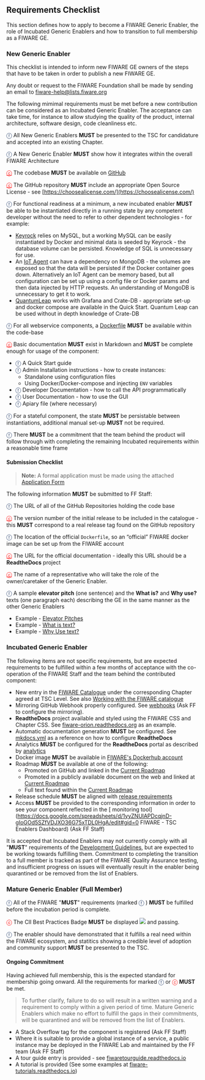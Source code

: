 ## Requirements Checklist

This section defines how to apply to become a FIWARE Generic Enabler, the role
of Incubated Generic Enablers and how to transition to full membership as a
FIWARE GE.

### New Generic Enabler

This checklist is intended to inform new FIWARE GE owners of the steps that have
to be taken in order to publish a new FIWARE GE.

Any doubt or request to the FIWARE Foundation shall be made by sending an email
to [fiware-help@lists.fiware.org](mailto:fiware-help@lists.fiware.org)

The following mimimal requirements must be met before a new contribution can be
considered as an Incubated Generic Enabler. The acceptance can take time, for
instance to allow studying the quality of the product, internal architecture,
software design, code cleanliness etc.

<span style="color:#233c68;">&#x24D5;</span> All New Generic Enablers **MUST**
be presented to the TSC for candidature and accepted into an existing Chapter.

<span style="color:#233c68;">&#x24D5;</span> A New Generic Enabler **MUST** show
how it integrates within the overall FIWARE Architecture

<a style="color:red!important" href="https://bestpractices.coreinfrastructure.org/en/projects/1#repo_public">&#x24D2;</a>
The codebase **MUST** be available on [GitHub](https://github.com)

<a style="color:red!important" href="https://bestpractices.coreinfrastructure.org/en/projects/1#floss_license">&#x24D2;</a>
The GitHub repository **MUST** include an appropriate Open Source License - see
[https://choosealicense.com/](https://choosealicense.com/)

<span style="color:#233c68;">&#x24D5;</span> For functional readiness at a
minimum, a new incubated enabler **MUST** be able to be instantiated directly in
a running state by any competent developer without the need to refer to other
dependent technologies - for example:

-   [Keyrock](https://fiware-idm.readthedocs.io/en/latest/) relies on MySQL, but
    a working MySQL can be easily instantiated by Docker and minimal data is
    seeded by Keyrock - the database volume can be persisted. Knowledge of SQL
    is unnecessary for use.
-   An [IoT Agent](https://iotagent-node-lib.readthedocs.io/) can have a
    dependency on MongoDB - the volumes are exposed so that the data will be
    persisted if the Docker container goes down. Alternatively an IoT Agent can
    be memory based, but all configuration can be set up using a config file or
    Docker params and then data injected by HTTP requests. An understanding of
    MongoDB is unnecessary to get it to work.
-   [QuantumLeap](https://quantumleap.readthedocs.io/) works with Grafana and
    Crate-DB - appropriate set-up and docker compose are available in the Quick
    Start. Quantum Leap can be used without in depth knowledge of Crate-DB

<span style="color:#233c68;">&#x24D5;</span> For all webservice components, a
[Dockerfile](https://docs.docker.com/engine/reference/builder/) **MUST** be
available within the code-base

<a style="color:red!important" href="https://bestpractices.coreinfrastructure.org/en/projects/1#documentation_interface">&#x24D2;</a>
Basic documentation **MUST** exist in Markdown and **MUST** be complete enough
for usage of the component:

-   <span style="color:#233c68;">&#x24D5;</span> A Quick Start guide
-   <span style="color:#233c68;">&#x24D5;</span> Admin Installation
    instructions - how to create instances:
    -   Standalone using configuration files
    -   Using Docker/Docker-compose and injecting `ENV` variables
-   <span style="color:#233c68;">&#x24D5;</span> Developer Documentation - how
    to call the API programmatically
-   <span style="color:#233c68;">&#x24D5;</span> User Documentation - how to use
    the GUI
-   <span style="color:#233c68;">&#x24D5;</span> Apiary file (where necessary)

<span style="color:#233c68;">&#x24D5;</span> For a stateful component, the state
**MUST** be persistable between instantiations, additional manual set-up
**MUST** not be required.

<span style="color:#233c68;">&#x24D5;</span> There **MUST** be a commitment that
the team behind the product will follow through with completing the remaining
Incubated requirements within a reasonable time frame

#### Submission Checklist

> **Note:** A formal application must be made using the attached
> [Application Form](https://docs.google.com/forms/d/e/1FAIpQLSdp_QkAG8p5XJK-WDB1xPNY9e4VCvNEJyxwugBvMI6uSPe3fA/viewform?c=0&w=1)

The following information **MUST** be submitted to FF Staff:

<span style="color:#233c68;">&#x24D5;</span> The URL of all of the GitHub
Repositories holding the code base

<a style="color:red!important" href="https://bestpractices.coreinfrastructure.org/en/projects/1#version_semver">&#x24D2;</a>
The version number of the initial release to be included in the catalogue - this
**MUST** correspond to a real release tag found on the GitHub repository

<span style="color:#233c68;">&#x24D5;</span> The location of the official
`Dockerfile`, so an “official” FIWARE docker image can be set up from the FIWARE
account

<a style="color:red!important" href="https://bestpractices.coreinfrastructure.org/en/projects/1#documentation_basics">&#x24D2;</a>
The URL for the official documentation - ideally this URL should be a
**ReadtheDocs** project

<a style="color:red!important" href="https://bestpractices.coreinfrastructure.org/en/projects/1#bus_factor">&#x24D2;</a>
The name of a representative who will take the role of the owner/caretaker of
the Generic Enabler.

<span style="color:#233c68;">&#x24D5;</span> A sample **elevator pitch** (one
sentence) and the **What is?** and **Why use?** texts (one paragraph each)
describing the GE in the same manner as the other Generic Enablers

-   Example - [Elevator Pitches](https://www.fiware.org/developers/catalogue/)
-   Example -
    [What is text?](https://github.com/Fiware/catalogue/blob/master/core/README.md#what-is-orion)
-   Example -
    [Why Use text?](https://github.com/Fiware/catalogue/blob/master/core/README.md#why-use-orion)

### Incubated Generic Enabler

The following items are not specific requirements, but are expected requirements
to be fulfilled within a few months of acceptance with the co-operation of the
FIWARE Staff and the team behind the contributed component:

-   New entry in the
    [FIWARE Catalogue](https://www.fiware.org/developers/catalogue/) under the
    corresponding Chapter agreed at TSC Level. See also
    [Working with the FIWARE catalogue](https://forge.fiware.org/plugins/mediawiki/wiki/fiware/index.php/Working_with_the_FIWARE_catalogue)
-   Mirroring GitHub Webhook properly configured. See
    [webhooks](repo_webhook.md) (Ask FF to configure the mirroring).
-   **ReadtheDocs** project available and styled using the FIWARE CSS and
    Chapter CSS. See
    [fiware-orion.readthedocs.org](https://fiware-orion.readthedocs.io) as an
    example.
-   Automatic documentation generation **MUST** be configured. See
    [mkdocs.yml](https://github.com/telefonicaid/fiware-orion/blob/master/mkdocs.yml)
    as a reference on how to configure **ReadtheDocs**
-   Analytics **MUST** be configured for the **ReadtheDocs** portal as described
    by [analytics](analytics_readthedocs.md)
-   Docker image **MUST** be available in
    [FIWARE's Dockerhub account](https://hub.docker.com/Dockerhub)
-   Roadmap **MUST** be available at one of the following:
    -   Promoted on GitHub and linked in the
        [Current Roadmap](https://forge.fiware.org/plugins/mediawiki/wiki/fiware/index.php/Current_Supported_Features_and_Roadmap_in_FIWARE)
    -   Promoted in a publicly available document on the web and linked at
        [Current Roadmap](https://forge.fiware.org/plugins/mediawiki/wiki/fiware/index.php/Current_Supported_Features_and_Roadmap_in_FIWARE)
    -   Full text found within the
        [Current Roadmap](https://forge.fiware.org/plugins/mediawiki/wiki/fiware/index.php/Current_Supported_Features_and_Roadmap_in_FIWARE)
-   Release schedule **MUST** be aligned with
    [release requirements](GE_Requirements.md#releases)
-   Access **MUST** be provided to the corresponding information in order to see
    your component reflected in the [ monitoring
    tool](https://docs.google.com/spreadsheets/d/1yyZNUlAPDcqjnD-gIoGOd5SZfVDJXO36G75xTDL0HgA/edit#gid=0
    FIWARE - TSC Enablers Dashboard) (Ask FF Staff)

It is accepted that Incubated Enablers may not currently comply with all
"**MUST**" requirements of the [Development Guidelines](development.md), but are
expected to be working towards fulfilling them. Commitment to completing the
transition to a full member is tracked as part of the FIWARE Quality Assurance
testing, and insufficient progress on issues will eventually result in the
enabler being quarantined or be removed from the list of Enablers.

### Mature Generic Enabler (Full Member)

<span style="color:#233c68;">&#x24D5;</span> All of the FIWARE "**MUST**"
requirements (marked <span style="color:#233c68;">&#x24D5;</span> ) **MUST** be
fulfilled before the incubation period is complete.

<span style="color:red">&#x24D2;</span> The CII Best Practices Badge **MUST** be
displayed ![ ](https://bestpractices.coreinfrastructure.org/projects/24/badge)
and passing.

<span style="color:#233c68;">&#x24D5;</span> The enabler should have
demonstrated that it fulfills a real need within the FIWARE ecosystem, and
statitics showing a credible level of adoption and community support **MUST** be
presented to the TSC.

#### Ongoing Commitment

Having achieved full membership, this is the expected standard for membership
going onward. All the requirements for marked
<span style="color:#233c68;">&#x24D5;</span> or
<span style="color:red">&#x24D2;</span> **MUST** be met.

> To further clarify, failure to do so will result in a written warning and a
> requirement to comply within a given period of time. Mature Generic Enablers
> which make no effort to fulfill the gaps in their commitments, will be
> quarantined and will be removed from the list of Enablers.

-   A Stack Overflow tag for the component is registered (Ask FF Staff)
-   Where it is suitable to provide a global instance of a service, a public
    instance may be deployed in the FIWARE Lab and maintained by the FF team
    (Ask FF Staff)
-   A tour guide entry is provided - see
    [fiwaretourguide.readthedocs.io](https://fiwaretourguide.readthedocs.io/en/latest/iot-agents/introduction/)
-   A tutorial is provided (See some examples at
    [fiware-tutorials.readthedocs.io](http://fiware-tutorials.readthedocs.io/en/latest))

